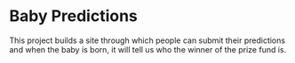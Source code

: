 # Baby Predictions
This project builds a site through which people can submit their predictions and when the baby is born, it will tell us who the winner of the prize fund is.
